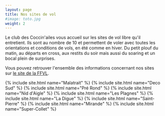 ```yaml
---
layout: page
title: Nos sites de vol
#image: toto.jpg
weight: 2
---
```

Le club des Coccin'ailes vous accueil sur les sites de vol libre qu'il entretient. Ils sont au nombre de 10 et permettent de voler avec toutes les orientations et conditions de vols, en été comme en hiver. Du petit plouf du matin, au départs en cross, aux restits du soir mais aussi du soaring et un bocal plein de surprises.

Vous pouvez retrouver l'ensemble des informations concernant nos sites sur [le site de la FFVL](http://federation.ffvl.fr/sites_pratique/voir/682).

{% include site.html name="Malatrait" %}
{% include site.html name="Deco Sud" %}
{% include site.html name="Pré Rond" %}
{% include site.html name="Nid d'Aigle" %}
{% include site.html name="Les Plagnes" %}
{% include site.html name="La Digue" %}
{% include site.html name="Saint-Pierre" %}
{% include site.html name="Mirande" %}
{% include site.html name="Super-Collet" %}
